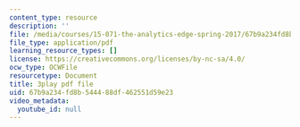 ```yaml
---
content_type: resource
description: ''
file: /media/courses/15-071-the-analytics-edge-spring-2017/67b9a234fd8b544488df462551d59e23_fEXkGiLYDug.pdf
file_type: application/pdf
learning_resource_types: []
license: https://creativecommons.org/licenses/by-nc-sa/4.0/
ocw_type: OCWFile
resourcetype: Document
title: 3play pdf file
uid: 67b9a234-fd8b-5444-88df-462551d59e23
video_metadata:
  youtube_id: null
---
```

